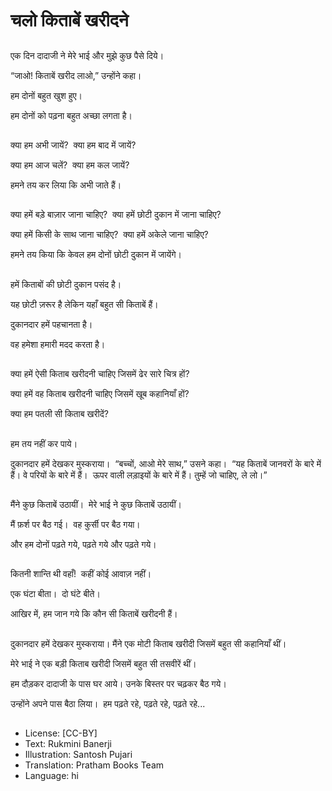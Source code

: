 # चलो किताबें खरीदने

##
एक दिन दादाजी ने मेरे भाई और मुझे कुछ पैसे दिये। 

“जाओ! किताबें खरीद लाओ,” उन्होंने कहा। 

हम दोनों बहुत खुश हुए। 

हम दोनों को पढ़ना बहुत अच्छा लगता है। 

##
क्या हम अभी जायें?  क्या हम बाद में जायें? 

क्या हम आज चलें?  क्या हम कल जायें? 

हमने तय कर लिया कि अभी जाते हैं। 

##
क्या हमें बड़े बाज़ार जाना चाहिए?  क्या हमें छोटी दुकान में जाना चाहिए? 

क्या हमें किसी के साथ जाना चाहिए?  क्या हमें अकेले जाना चाहिए? 

हमने तय किया कि केवल हम दोनों छोटी दुकान में जायेंगे। 

##
हमें किताबों की छोटी दुकान पसंद है। 

यह छोटी ज़रूर है लेकिन यहाँ बहुत सी किताबें हैं। 

दुकानदार हमें पहचानता है। 

वह हमेशा हमारी मदद करता है। 

##
क्या हमें ऐसी किताब खरीदनी चाहिए जिसमें ढेर सारे चित्र हों? 

क्या हमें वह किताब खरीदनी चाहिए जिसमें खूब कहानियाँ हों? 

क्या हम पतली सी किताब खरीदें? 

##
हम तय नहीं कर पाये। 

दुकानदार हमें देखकर मुस्कराया।  “बच्चों, आओ मेरे साथ,” उसने कहा।  “यह किताबें जानवरों के बारे में हैं। वे परियों के बारे में हैं।  ऊपर वाली लड़ाइयों के बारे में हैं। तुम्हें जो चाहिए, ले लो।” 

##
मैंने कुछ किताबें उठायीं।  मेरे भाई ने कुछ किताबें उठायीं। 

मैं फ़र्श पर बैठ गई।  वह कुर्सी पर बैठ गया। 

और हम दोनों पढ़ते गये, पढ़ते गये और पढ़ते गये। 

##
कितनी शान्ति थी वहाँ!  कहीं कोई आवाज़ नहीं।  

एक घंटा बीता।  दो घंटे बीते। 

आखिर में, हम जान गये कि कौन सी किताबें खरीदनी हैं। 

##
दुकानदार हमें देखकर मुस्कराया। मैंने एक मोटी किताब खरीदी जिसमें बहुत सी कहानियाँ थीं। 

मेरे भाई ने एक बड़ी किताब खरीदी जिसमें बहुत सी तसवीरें थीं। 

हम दौड़कर दादाजी के पास घर आये। उनके बिस्तर पर चढ़कर बैठ गये। 

उन्होंने अपने पास बैठा लिया।  हम पढ़ते रहे, पढ़ते रहे, पढ़ते रहे... 

##
* License: [CC-BY]
* Text: Rukmini Banerji
* Illustration: Santosh Pujari
* Translation: Pratham Books Team
* Language: hi
